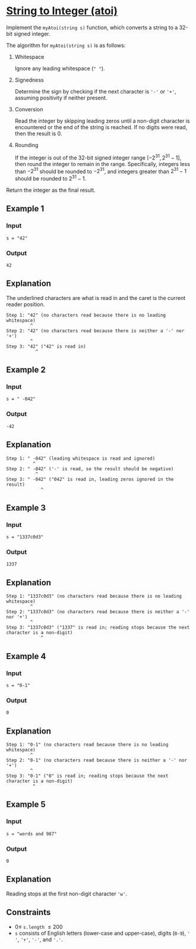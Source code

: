# [String to Integer (atoi)](https://leetcode.com/problems/string-to-integer-atoi)

Implement the `myAtoi(string s)` function, which converts a string to a 32-bit signed integer.

The algorithm for `myAtoi(string s)` is as follows:

1. Whitespace

	Ignore any leading whitespace (`" "`).

2. Signedness

	Determine the sign by checking if the next character is `'-'` or `'+'`, assuming positivity if neither present.

3. Conversion

	Read the integer by skipping leading zeros until a non-digit character is encountered or the end of the string is reached. If no digits were read, then the result is 0.

4. Rounding

	If the integer is out of the 32-bit signed integer range $[-2^{31}, 2^{31} - 1]$, then round the integer to remain in the range. Specifically, integers less than $-2^{31}$ should be rounded to $-2^{31}$, and integers greater than $2^{31} - 1$ should be rounded to $2^{31} - 1$.

Return the integer as the final result.

## Example 1

### Input

	s = "42"

### Output

	42

## Explanation

The underlined characters are what is read in and the caret is the current reader position.

	Step 1: "42" (no characters read because there is no leading whitespace)
	         ^
	Step 2: "42" (no characters read because there is neither a '-' nor '+')
	         ^
	Step 3: "42" ("42" is read in)
	           ^

## Example 2

### Input

	s = " -042"

### Output

	-42

## Explanation

	Step 1: " -042" (leading whitespace is read and ignored)
	          ^
	Step 2: " -042" ('-' is read, so the result should be negative)
	           ^
	Step 3: " -042" ("042" is read in, leading zeros ignored in the result)
	             ^

## Example 3

### Input

	s = "1337c0d3"

### Output

	1337

## Explanation

	Step 1: "1337c0d3" (no characters read because there is no leading whitespace)
	         ^
	Step 2: "1337c0d3" (no characters read because there is neither a '-' nor '+')
	         ^
	Step 3: "1337c0d3" ("1337" is read in; reading stops because the next character is a non-digit)
	             ^

## Example 4

### Input

	s = "0-1"

### Output

	0

## Explanation

	Step 1: "0-1" (no characters read because there is no leading whitespace)
	         ^
	Step 2: "0-1" (no characters read because there is neither a '-' nor '+')
	         ^
	Step 3: "0-1" ("0" is read in; reading stops because the next character is a non-digit)
	          ^

## Example 5

### Input

	s = "words and 987"

### Output

	0

## Explanation

Reading stops at the first non-digit character `'w'`.

## Constraints

- $0 \leq$ `s.length` $\leq 200$
- `s` consists of English letters (lower-case and upper-case), digits (`0-9`), `' '`, `'+'`, `'-'`, and `'.'`.
